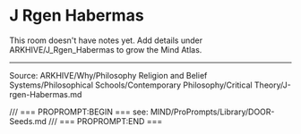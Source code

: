 # J Rgen Habermas

This room doesn't have notes yet. Add details under ARKHIVE/J_Rgen_Habermas to grow the Mind Atlas.

---
Source: ARKHIVE/Why/Philosophy Religion and Belief Systems/Philosophical Schools/Contemporary Philosophy/Critical Theory/J-rgen-Habermas.md

/// === PROPROMPT:BEGIN ===
see: MIND/ProPrompts/Library/DOOR-Seeds.md
/// === PROPROMPT:END ===
